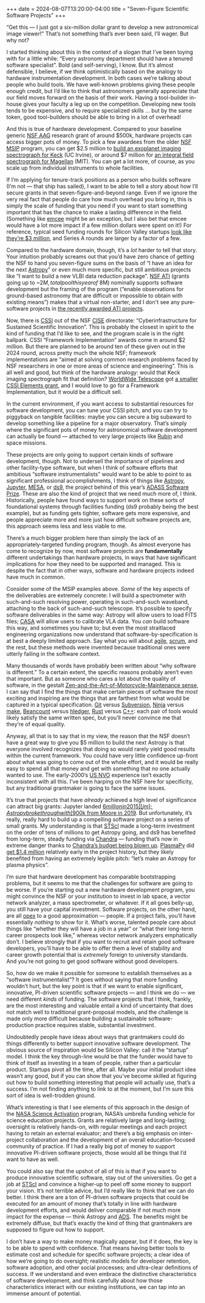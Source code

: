 +++
date = 2024-08-07T13:20:00-04:00
title = "Seven-Figure Scientific Software Projects"
+++

“Get this — I just got a six-million dollar grant to develop a new astronomical
image viewer!” That’s not something that’s ever been said, I’ll wager. But why
not?

<!-- more -->

I started thinking about this in the context of a slogan that I’ve been toying
with for a little while: “Every astronomy department should have a tenured
software specialist”. Bold (and self-serving), I know. But it’s almost
defensible, I believe, if we think optimistically based on the analogy to
hardware instrumentation development. In both cases we’re talking about people
who build tools. We have well-known problems giving these people enough credit,
but I’d like to think that astronomers generally appreciate that our field moves
forward on the basis of their work. Having a tool-builder in-house gives your
faculty a leg up on the competition. Developing new tools tends to be expensive,
and to require specialized skills … but by the same token, good tool-builders
should be able to bring in a lot of overhead!

And this is true of hardware development. Compared to your baseline generic [NSF
AAG] research grant of around $500k, hardware projects can access bigger pots of
money. To pick a few awardees from the older [NSF MSIP] program, you can get
$2.5 million to [build an exoplanet imaging spectrograph for Keck][2216481] (UC
Irvine), or around $7 million for [an integral field spectrograph for
Magellan][1836002] (MIT). You can get a lot more, of course, as you scale up
from individual instruments to whole facilities.

[NSF AAG]: https://new.nsf.gov/funding/opportunities/astronomy-astrophysics-research-grants-aag
[NSF MSIP]: https://new.nsf.gov/funding/opportunities/mid-scale-innovations-program-astronomical
[2216481]: https://www.nsf.gov/awardsearch/showAward?AWD_ID=2216481
[1836002]: https://www.nsf.gov/awardsearch/showAward?AWD_ID=1836002

If I’m applying for tenure-track positions as a person who builds software (I’m
not — that ship has sailed), I want to be able to tell a story about how I’ll
secure grants in that seven-figure-and-beyond range. Even if we ignore the very
real fact that people do care how much overhead you bring in, this is simply the
scale of funding that you need if you want to start something important that has
the chance to make a lasting difference in the field. (Something like [emcee]
might be an exception, but I also bet that emcee would have a lot more impact if
a few million dollars were spent on it!) For reference, typical seed funding
rounds for Silicon Valley startups [look like they’re $3 million][seed], and
Series A rounds are larger by a factor of a few.

[emcee]: https://emcee.readthedocs.io/
[seed]: https://carta.com/learn/startups/fundraising/seed-funding/

Compared to the hardware domain, though, it’s a *lot* harder to tell that story.
Your intuition probably screams out that you’d have zero chance of getting the
NSF to hand you seven-figure sums on the basis of “I have an idea for the next
[Astropy]” or even much more specific, but still ambitious projects like “I want
to build a new VLBI data reduction package”. [NSF ATI] (grants going up to ~$2M,
total pool this year of ~$8M) nominally supports software development but the
framing of the program (“enable observations for ground-based astronomy that are
difficult or impossible to obtain with existing means”) makes that a virtual
non-starter, and I don't see any pure-software projects in [the recently awarded
ATI projects][atiaw].

[Astropy]: https://astropy.org/
[NSF ATI]: https://new.nsf.gov/funding/opportunities/advanced-technologies-instrumentation-astronomical
[atiaw]: https://www.nsf.gov/awardsearch/advancedSearchResult?ProgEleCode=121800&BooleanElement=Any&BooleanRef=Any&ActiveAwards=true#results

Now, there is [CSSI] out of the NSF [CISE] directorate: “Cyberinfrastructure for
Sustained Scientific Innovation”. This is probably the closest in spirit to the
kind of funding that I’d like to see, and the program scale is in the right
ballpark. CSSI “Framework Implementation” awards come in around $2 million. But
there are planned to be around ten of these given out in the 2024 round, across
pretty much the whole NSF; framework implementations are “aimed at solving
common research problems faced by NSF researchers in one or more areas of
science and engineering”. This is all well and good, but think of the hardware
analogy: would that Keck imaging spectrograph fit that definition? [WorldWide
Telescope][wwt] got [a smaller CSSI Elements grant][wwtg], and I would love to
go for a Framework Implementation, but it would be a difficult sell.

[CSSI]: https://new.nsf.gov/funding/opportunities/cyberinfrastructure-sustained-scientific
[CISE]: https://new.nsf.gov/cise
[wwt]: https://worldwidetelescope.org/
[wwtg]: https://www.nsf.gov/awardsearch/showAward?AWD_ID=2004840

In the current environment, if you want access to substantial resources for
software development, you can tune your CSSI pitch, and you can try to piggyback
on tangible facilities: maybe you can secure a big subaward to develop something
like a pipeline for a major observatory. That’s simply where the significant
pots of money for astronomical software development can actually be found —
attached to very large projects like [Rubin] and space missions.

[Rubin]: https://www.lsst.org/

These projects are only going to support certain kinds of software development,
though. Not to undersell the importance of pipelines and other facility-type
software, but when I think of software efforts that ambitious “software
instrumentalists” would want to be able to point to as significant professional
accomplishments, I think of things like [Astropy], [Jupyter], [MESA], or [ds9],
the project behind of this year’s [ADASS Software Prize]. These are also the
kind of project that we need much more of, I think. Historically, people have
found ways to support work on these sorts of foundational systems through
facilities funding (ds9 probably being the best example), but as funding gets
tighter, software gets more expensive, and people appreciate more and more just
how difficult software projects are, this approach seems less and less viable to
me.

[Jupyter]: https://jupyter.org/
[MESA]: https://docs.mesastar.org/
[ds9]: https://sites.google.com/cfa.harvard.edu/saoimageds9
[ADASS Software Prize]: https://www.adass.org/softwareprize.html

There’s a much bigger problem here than simply the lack of an
appropriately-targeted funding program, though. As almost everyone has come to
recognize by now, most software projects are **fundamentally** different
undertakings than hardware projects, in ways that have significant implications
for how they need to be supported and managed. This is despite the fact that in
other ways, software and hardware projects indeed have much in common.

Consider some of the MSIP examples above. *Some* of the key aspects of the
deliverables are extremely concrete: I will build a spectrometer with
such-and-such resolving power, operating in such-and-such waveband, attaching to
the back of such-and-such telescope. It’s possible to specify software
deliverables in the same way: Astropy will allow users to load FITS files;
[CASA] will allow users to calibrate VLA data. You *can* build software this
way, and sometimes you have to; but even the most straitlaced engineering
organizations now understand that software-by-specification is at best a deeply
limited approach. Say what you will about [agile], [scrum], and the rest, but
these methods were invented because traditional ones were utterly failing in the
software context.

[CASA]: https://casa.nrao.edu/
[agile]: https://agilemanifesto.org/
[scrum]: https://www.scrum.org/

Many thousands of words have probably been written about “why software is
different.” To a certain extent, the specific reasons probably aren’t even that
important. But as someone who cares a lot about the quality of software, in the
gestalt [Zen-and-the-Art-of-Motorcycle-Maintenance sense][q], I can say that I
find the things that make certain pieces of software the *most* exciting and
inspiring are the things that are farthest from what would be captured in a
typical specification. [Git] versus [Subversion], [Ninja] versus [make],
[Beancount] versus [hledger], [Rust] versus [C++]: each pair of tools would
likely satisfy the same written spec, but you’ll never convince me that they’re
of equal quality.

[q]: https://en.wikipedia.org/wiki/Pirsig%27s_Metaphysics_of_Quality
[Git]: https://git-scm.com/
[Subversion]: https://subversion.apache.org/
[Ninja]: https://ninja-build.org/
[make]: https://en.wikipedia.org/wiki/Make_(software)
[Beancount]: https://beancount.github.io/
[hledger]: https://hledger.org/
[Rust]: https://rust-lang.org/
[C++]: https://en.wikipedia.org/wiki/C%2B%2B

Anyway, all that is to say that in my view, the reason that the NSF doesn’t have
a great way to give you $5 million to build the next Astropy is that everyone
involved recognizes that doing so would rarely yield good results within the
current framework. You could have very little confidence up-front about what was
going to come out of the whole effort, and it would be really easy to spend all
that money and get with something that no one actually wanted to use. The
early-2000’s [US NVO] experience isn’t exactly inconsistent with all this. I’ve
been harping on the NSF here for specificity, but any traditional grantmaker is
going to face the same issues.

[US NVO]: https://ui.adsabs.harvard.edu/abs/2001ASPC..238....3S/abstract

It’s true that projects that have *already* achieved a high level of
significance can attract big grants: Jupyter landed [$6 million in 2015][jm];
Astropy broke through with [$900k from Moore in 2019][apm]. But unfortunately,
it’s really, really hard to build up a compelling software project on a series
of small grants. My understanding is that [STScI] made a long-term investment on
the order of tens of millions to get Astropy going, and ds9 has benefited from
long-term, steady funding via [Chandra] — funding that’s now in extreme danger
thanks to [Chandra’s budget being blown up][cxb]. [PlasmaPy] did [get $1.4
million][ppf] relatively early in the project history, but they likely benefited
from having an extremely legible pitch: “let’s make an Astropy for plasma
physics”.

[jm]: https://blog.jupyter.org/new-funding-for-jupyter-12009a836867
[apm]: https://www.moore.org/grant-detail?grantId=GBMF8435
[STScI]: https://www.stsci.edu/
[Chandra]: https://chandra.harvard.edu/
[cxb]: https://cxc.cfa.harvard.edu/cdo/announcement.html
[PlasmaPy]: https://www.plasmapy.org/
[ppf]: https://www.nsf.gov/awardsearch/showAward?AWD_ID=1931388

I’m sure that hardware development has comparable bootstrapping problems, but it
seems to me that the challenges for software are going to be worse. If you’re
starting out a new hardware development program, you might convince the NSF or
your institution to invest in lab space, a vector network analyzer, a mass
spectrometer, or whatever. If it all goes belly-up, you still have your capital
investment. Software projects, on the other hand, are all [opex] to a good
approximation — people. If a project fails, you’ll have essentially *nothing* to
show for it. What’s worse, talented people care about things like “whether they
will have a job in a year“ or “what their long-term career prospects look like,”
whereas vector network analyzers emphatically don’t. I believe strongly that if
you want to recruit and retain good software developers, you’ll have to be able
to offer them a level of stability and career growth potential that is
*extremely* foreign to university standards. And you’re not going to get good
software without good developers.

[opex]: https://www.investopedia.com/ask/answers/112814/whats-difference-between-capital-expenditures-capex-and-operational-expenditures-opex.asp

So, how do we make it possible for someone to establish themselves as a
“software instrumentalist”? It goes without saying that more funding wouldn’t
hurt, but the key point is that if we want to enable significant, innovative,
PI-driven scientific software projects — and I think we do — we need different
*kinds* of funding. The software projects that I think, frankly, are the most
interesting and valuable entail a kind of uncertainty that does not match well
to traditional grant-proposal models, and the challenge is made only more
difficult because building a sustainable software-production practice requires
stable, substantial investment.

Undoubtedly people have ideas about ways that grantmakers could do things
differently to better support innovative software development. The obvious
source of inspiration would be Silicon Valley: call it the “startup” model. I
think the key through-line would be that the funder would have to think of
itself as investing in a team of people, rather than a particular product.
Startups pivot all the time, after all. Maybe your initial product idea wasn’t
any good, but if you can show that you’ve become skilled at figuring out how to
build something interesting that people will actually use, that’s a success. I’m
not finding anything to link to at the moment, but I’m sure this sort of idea is
well-trodden ground.

What’s interesting is that I see elements of this approach in the design of the
[NASA Science Activation][sciact] program, NASA’s umbrella funding vehicle for
science education projects. Grants are relatively large and long-lasting;
oversight is relatively hands-on, with regular meetings and each project having
to retain an external evaluator; and there’s a big emphasis on inter-project
collaboration and the development of an overall education-focused community of
practice. If I had a really big pot of money to support innovative PI-driven
software projects, those would all be things that I’d want to have as well.

[sciact]: https://science.nasa.gov/learn/about-science-activation/

You could also say that the upshot of all of this is that if you want to produce
innovative scientific software, stay out of the universities. Go get a job at
[STScI] and convince a higher-up to peel off some money to support your vision.
It’s not terrible advice, but I’d really like to think that we can do better. I
think there are a ton of PI-driven software projects that could be executed for
an amount of money that’s totally in line with hardware development efforts, and
would deliver comparable if not much more impact for the expense — think Astropy
and [ADS]. The benefits might be extremely diffuse, but that’s exactly the kind
of thing that grantmakers are supposed to figure out how to support.

[ADS]: https://ui.adsabs.harvard.edu/

I don’t have a way to make money magically appear, but if it does, the key is to
be able to spend with confidence. That means having better tools to estimate
cost and schedule for specific software projects; a clear idea of how we’re
going to do oversight; realistic models for developer retention, software
adoption, and other social processes; and ultra-clear definitions of success. If
we understand and even embrace the distinctive characteristics of software
development, and think carefully about how those characteristics interact with
our existing institutions, we can tap into an immense amount of potential.